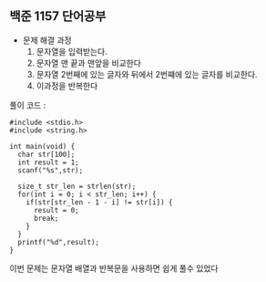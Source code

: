 ## 백준 1157 단어공부

- 문제 해결 과정
    1. 문자열을 입력받는다.
    2. 문자열 맨 끝과 맨앞을 비교한다
    3. 문자열 2번째에 있는 글자와 뒤에서 2번쨰에 있는 글자를 비교한다.
    4. 이과정을 반복한다

풀이 코드 :

```tsx
#include <stdio.h>
#include <string.h>

int main(void) {
  char str[100];
  int result = 1;
  scanf("%s",str);

  size_t str_len = strlen(str);
  for(int i = 0; i < str_len; i++) {
    if(str[str_len - 1 - i] != str[i]) {
      result = 0;
      break;
    }
  }
  printf("%d",result);
}
```

이번 문제는 문자열 배열과 반복문을 사용하면 쉽게 풀수 있었다
